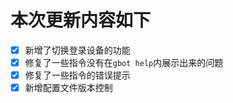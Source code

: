 # 本次更新内容如下
- [x] 新增了切换登录设备的功能
- [x] 修复了一些指令没有在`gbot help`内展示出来的问题
- [x] 修复了一些指令的错误提示
- [x] 新增配置文件版本控制